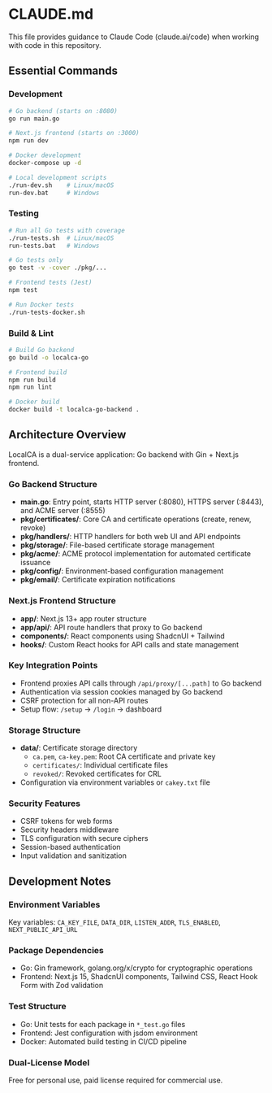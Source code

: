 # CLAUDE.md

This file provides guidance to Claude Code (claude.ai/code) when working with code in this repository.

## Essential Commands

### Development

```bash
# Go backend (starts on :8080)
go run main.go

# Next.js frontend (starts on :3000)
npm run dev

# Docker development
docker-compose up -d

# Local development scripts
./run-dev.sh    # Linux/macOS
run-dev.bat     # Windows
```

### Testing

```bash
# Run all Go tests with coverage
./run-tests.sh  # Linux/macOS
run-tests.bat   # Windows

# Go tests only
go test -v -cover ./pkg/...

# Frontend tests (Jest)
npm test

# Run Docker tests
./run-tests-docker.sh
```

### Build & Lint

```bash
# Build Go backend
go build -o localca-go

# Frontend build
npm run build
npm run lint

# Docker build
docker build -t localca-go-backend .
```

## Architecture Overview

LocalCA is a dual-service application: Go backend with Gin + Next.js frontend.

### Go Backend Structure

- **main.go**: Entry point, starts HTTP server (:8080), HTTPS server (:8443), and ACME server (:8555)
- **pkg/certificates/**: Core CA and certificate operations (create, renew, revoke)
- **pkg/handlers/**: HTTP handlers for both web UI and API endpoints
- **pkg/storage/**: File-based certificate storage management
- **pkg/acme/**: ACME protocol implementation for automated certificate issuance
- **pkg/config/**: Environment-based configuration management
- **pkg/email/**: Certificate expiration notifications

### Next.js Frontend Structure

- **app/**: Next.js 13+ app router structure
- **app/api/**: API route handlers that proxy to Go backend
- **components/**: React components using ShadcnUI + Tailwind
- **hooks/**: Custom React hooks for API calls and state management

### Key Integration Points

- Frontend proxies API calls through `/api/proxy/[...path]` to Go backend
- Authentication via session cookies managed by Go backend
- CSRF protection for all non-API routes
- Setup flow: `/setup` → `/login` → dashboard

### Storage Structure

- **data/**: Certificate storage directory
  - `ca.pem`, `ca-key.pem`: Root CA certificate and private key
  - `certificates/`: Individual certificate files
  - `revoked/`: Revoked certificates for CRL
- Configuration via environment variables or `cakey.txt` file

### Security Features

- CSRF tokens for web forms
- Security headers middleware
- TLS configuration with secure ciphers
- Session-based authentication
- Input validation and sanitization

## Development Notes

### Environment Variables

Key variables: `CA_KEY_FILE`, `DATA_DIR`, `LISTEN_ADDR`, `TLS_ENABLED`, `NEXT_PUBLIC_API_URL`

### Package Dependencies

- Go: Gin framework, golang.org/x/crypto for cryptographic operations
- Frontend: Next.js 15, ShadcnUI components, Tailwind CSS, React Hook Form with Zod validation

### Test Structure

- Go: Unit tests for each package in `*_test.go` files
- Frontend: Jest configuration with jsdom environment
- Docker: Automated build testing in CI/CD pipeline

### Dual-License Model

Free for personal use, paid license required for commercial use.
